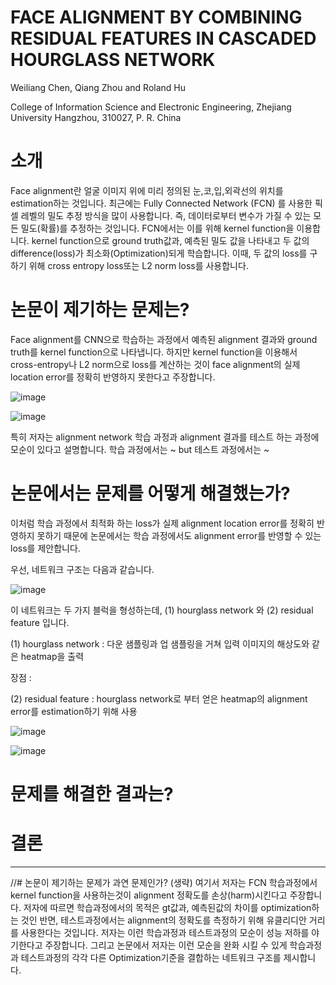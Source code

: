 # FACE ALIGNMENT BY COMBINING RESIDUAL FEATURES IN CASCADED HOURGLASS NETWORK

Weiliang Chen, Qiang Zhou and Roland Hu

College of Information Science and Electronic Engineering, Zhejiang University
Hangzhou, 310027, P. R. China

# 소개

Face alignment란 얼굴 이미지 위에 미리 정의된 눈,코,입,외곽선의 위치를 estimation하는 것입니다. 최근에는 Fully Connected Network (FCN) 를 사용한 픽셀 레벨의 밀도 추정 방식을 많이 사용합니다. 즉, 데이터로부터 변수가 가질 수 있는 모든 밀도(확률)를 추정하는 것입니다. FCN에서는 이를 위해 kernel function을 이용합니다. kernel function으로 ground truth값과, 예측된 밀도 값을 나타내고 두 값의 difference(loss)가 최소화(Optimization)되게 학습합니다. 이때, 두 값의 loss를 구하기 위해 cross entropy loss또는 L2 norm loss를 사용합니다. 

# 논문이 제기하는 문제는? 
  
Face alignment를 CNN으로 학습하는 과정에서 예측된 alignment 결과와 ground truth를 kernel function으로 나타냅니다. 하지만 kernel function을 이용해서 cross-entropy나 L2 norm으로 loss를 계산하는 것이 face alignment의 실제 location error를 정확히 반영하지 못한다고 주장합니다.

![image](https://user-images.githubusercontent.com/23207379/51083635-ccb19480-1760-11e9-91af-737b98b45dac.png)

![image](https://user-images.githubusercontent.com/23207379/51083649-f965ac00-1760-11e9-8578-679a4c535c91.png)  

특히 저자는 alignment network 학습 과정과 alignment 결과를 테스트 하는 과정에 모순이 있다고 설명합니다.
학습 과정에서는 ~ but 테스트 과정에서는 ~

# 논문에서는 문제를 어떻게 해결했는가?

이처럼 학습 과정에서 최적화 하는 loss가 실제 alignment location error를 정확히 반영하지 못하기 때문에 
논문에서는 학습 과정에서도 alignment error를 반영할 수 있는 loss를 제안합니다.

우선, 네트워크 구조는 다음과 같습니다.

![image](https://user-images.githubusercontent.com/23207379/51083157-a982e700-1758-11e9-99bb-37a1d500e543.png)

이 네트워크는 두 가지 블럭을 형성하는데, (1) hourglass network 와 (2) residual feature 입니다.

(1) hourglass network : 다운 샘플링과 업 샘플링을 거쳐 입력 이미지의 해상도와 같은 heatmap을 출력 

장점 : 

(2) residual feature : hourglass network로 부터 얻은 heatmap의 alignment error를 estimation하기 위해 사용

![image](https://user-images.githubusercontent.com/23207379/51130190-c8c06800-186f-11e9-8163-f4de28af70bf.png)

![image](https://user-images.githubusercontent.com/23207379/51130107-90b92500-186f-11e9-93d2-bd56c90ee9f5.png)

# 문제를 해결한 결과는?

# 결론



---
//# 논문이 제기하는 문제가 과연 문제인가? (생략)
여기서 저자는 FCN 학습과정에서 kernel function을 사용하는것이 alignment 정확도를 손상(harm)시킨다고 주장합니다. 저자에 따르면 학습과정에서의 
목적은 gt값과, 예측된값의 차이를 optimization하는 것인 반면, 테스트과정에서는 alignment의 정확도를 측정하기 위해 유클리디안 거리를 사용한다는 것입니다. 저자는 이런 학습과정과 테스트과정의 모순이 성능 저하를 야기한다고 주장합니다. 
그리고 논문에서 저자는 이런 모순을 완화 시킬 수 있게 학습과정과 테스트과정의 각각 다른 Optimization기준을 결합하는 네트워크 구조를 제시합니다.
